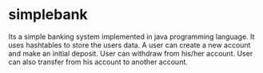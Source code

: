 # simplebank
Its a simple banking system implemented in java programming language. It uses hashtables to store the users data.
A user can create a new account and make an initial deposit.
User can withdraw from his/her account.
User can also transfer from his account to another account.
